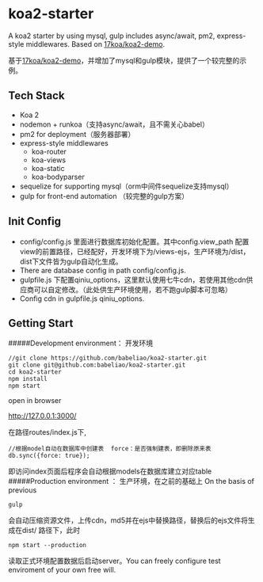 # koa2-starter

A koa2 starter by using mysql, gulp includes async/await, pm2, express-style middlewares. Based on [17koa/koa2-demo](https://github.com/17koa/koa2-demo).

基于[17koa/koa2-demo](https://github.com/17koa/koa2-demo)，并增加了mysql和gulp模块，提供了一个较完整的示例。
## Tech Stack

- Koa 2
- nodemon + runkoa（支持async/await，且不需关心babel）
- pm2 for deployment（服务器部署）
- express-style middlewares
  - koa-router
  - koa-views
  - koa-static
  - koa-bodyparser
- sequelize for supporting mysql（orm中间件sequelize支持mysql）
- gulp for front-end automation （较完整的gulp方案）


## Init Config

- config/config.js 里面进行数据库初始化配置。其中config.view_path 配置view的前置路径，已经配好，开发环境下为/views-ejs，生产环境为/dist，dist下文件皆为gulp自动化生成。
- There are database config in path config/config.js. 
- gulpfile.js 下配置qiniu_options，这里默认使用七牛cdn，若使用其他cdn供应商可以自定修改。（此处供生产环境使用，若不跑gulp脚本可忽略）
- Config cdn in gulpfile.js qiniu_options.


## Getting Start
#####Development environment：
开发环境

```
//git clone https://github.com/babeliao/koa2-starter.git
git clone git@github.com:babeliao/koa2-starter.git
cd koa2-starter
npm install
npm start
```

open in browser

http://127.0.0.1:3000/ 

在路径routes/index.js下, 

```
//根据model自动在数据库中创建表  force：是否强制建表，即删除原来表
db.sync({force: true});
```
即访问index页面后程序会自动根据models在数据库建立对应table
#####Production environment ：
生产环境，在之前的基础上  On the basis of previous

```
gulp
```
会自动压缩资源文件，上传cdn，md5并在ejs中替换路径，替换后的ejs文件将生成在dist/ 路径下，此时

```
npm start --production
```
读取正式环境配置数据后启动server。You can freely configure test enviroment of your own free will.
